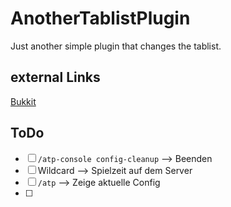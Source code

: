 # AnotherTablistPlugin

Just another simple plugin that changes the tablist.

## external Links
[Bukkit](https://dev.bukkit.org/projects/anothertablistplugin)


## ToDo

- [ ] `/atp-console config-cleanup` --> Beenden
- [ ] Wildcard --> Spielzeit auf dem Server
- [ ] `/atp` --> Zeige aktuelle Config
- [ ]